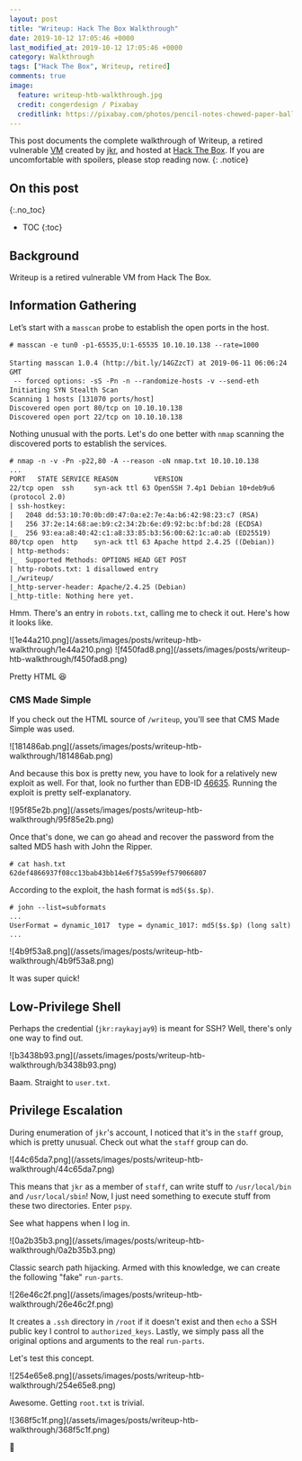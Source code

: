 ```yaml
---
layout: post
title: "Writeup: Hack The Box Walkthrough"
date: 2019-10-12 17:05:46 +0000
last_modified_at: 2019-10-12 17:05:46 +0000
category: Walkthrough
tags: ["Hack The Box", Writeup, retired]
comments: true
image:
  feature: writeup-htb-walkthrough.jpg
  credit: congerdesign / Pixabay
  creditlink: https://pixabay.com/photos/pencil-notes-chewed-paper-ball-1891732/
---
```


This post documents the complete walkthrough of Writeup, a retired vulnerable [VM][1] created by [jkr][2], and hosted at [Hack The Box][3]. If you are uncomfortable with spoilers, please stop reading now.
{: .notice}

<!--more-->

## On this post 
{:.no_toc} 

* TOC 
{:toc}

## Background

Writeup is a retired vulnerable VM from Hack The Box.

## Information Gathering

Let’s start with a `masscan` probe to establish the open ports in the host.

```
# masscan -e tun0 -p1-65535,U:1-65535 10.10.10.138 --rate=1000

Starting masscan 1.0.4 (http://bit.ly/14GZzcT) at 2019-06-11 06:06:24 GMT
 -- forced options: -sS -Pn -n --randomize-hosts -v --send-eth
Initiating SYN Stealth Scan
Scanning 1 hosts [131070 ports/host]
Discovered open port 80/tcp on 10.10.10.138
Discovered open port 22/tcp on 10.10.10.138
```

Nothing unusual with the ports. Let's do one better with `nmap` scanning the discovered ports to establish the services.

```
# nmap -n -v -Pn -p22,80 -A --reason -oN nmap.txt 10.10.10.138
...
PORT   STATE SERVICE REASON         VERSION
22/tcp open  ssh     syn-ack ttl 63 OpenSSH 7.4p1 Debian 10+deb9u6 (protocol 2.0)
| ssh-hostkey:
|   2048 dd:53:10:70:0b:d0:47:0a:e2:7e:4a:b6:42:98:23:c7 (RSA)
|   256 37:2e:14:68:ae:b9:c2:34:2b:6e:d9:92:bc:bf:bd:28 (ECDSA)
|_  256 93:ea:a8:40:42:c1:a8:33:85:b3:56:00:62:1c:a0:ab (ED25519)
80/tcp open  http    syn-ack ttl 63 Apache httpd 2.4.25 ((Debian))
| http-methods:
|_  Supported Methods: OPTIONS HEAD GET POST
| http-robots.txt: 1 disallowed entry
|_/writeup/
|_http-server-header: Apache/2.4.25 (Debian)
|_http-title: Nothing here yet.
```

Hmm. There's an entry in `robots.txt`, calling me to check it out. Here's how it looks like.

<a class="image-popup">
![1e44a210.png](/assets/images/posts/writeup-htb-walkthrough/1e44a210.png)
</a>

<a class="image-popup">
![f450fad8.png](/assets/images/posts/writeup-htb-walkthrough/f450fad8.png)
</a>

Pretty HTML :laughing:

### CMS Made Simple

If you check out the HTML source of `/writeup`, you'll see that CMS Made Simple was used.

<a class="image-popup">
![181486ab.png](/assets/images/posts/writeup-htb-walkthrough/181486ab.png)
</a>

And because this box is pretty new, you have to look for a relatively new exploit as well. For that, look no further than EDB-ID [46635](https://www.exploit-db.com/exploits/46635). Running the exploit is pretty self-explanatory.

<a class="image-popup">
![95f85e2b.png](/assets/images/posts/writeup-htb-walkthrough/95f85e2b.png)
</a>

Once that's done, we can go ahead and recover the password from the salted MD5 hash with John the Ripper.

```
# cat hash.txt
62def4866937f08cc13bab43bb14e6f7$5a599ef579066807
```

According to the exploit, the hash format is `md5($s.$p)`.

```
# john --list=subformats
...
UserFormat = dynamic_1017  type = dynamic_1017: md5($s.$p) (long salt)
...
```

<a class="image-popup">
![4b9f53a8.png](/assets/images/posts/writeup-htb-walkthrough/4b9f53a8.png)
</a>

It was super quick!

## Low-Privilege Shell

Perhaps the credential (`jkr:raykayjay9`) is meant for SSH? Well, there's only one way to find out.

<a class="image-popup">
![b3438b93.png](/assets/images/posts/writeup-htb-walkthrough/b3438b93.png)
</a>

Baam. Straight to `user.txt`.

## Privilege Escalation

During enumeration of `jkr`'s account, I noticed that it's in the `staff` group, which is pretty unusual. Check out what the `staff` group can do.

<a class="image-popup">
![44c65da7.png](/assets/images/posts/writeup-htb-walkthrough/44c65da7.png)
</a>

This means that `jkr` as a member of `staff`, can write stuff to `/usr/local/bin` and `/usr/local/sbin`! Now, I just need something to execute stuff from these two directories. Enter `pspy`.

See what happens when I log in.

<a class="image-popup">
![0a2b35b3.png](/assets/images/posts/writeup-htb-walkthrough/0a2b35b3.png)
</a>

Classic search path hijacking. Armed with this knowledge, we can create the following "fake" `run-parts`.

<a class="image-popup">
![26e46c2f.png](/assets/images/posts/writeup-htb-walkthrough/26e46c2f.png)
</a>

It creates a `.ssh` directory in `/root` if it doesn't exist and then `echo` a SSH public key I control to `authorized_keys`. Lastly, we simply pass all the original options and arguments to the real `run-parts`.

Let's test this concept.

<a class="image-popup">
![254e65e8.png](/assets/images/posts/writeup-htb-walkthrough/254e65e8.png)
</a>

Awesome. Getting `root.txt` is trivial.

<a class="image-popup">
![368f5c1f.png](/assets/images/posts/writeup-htb-walkthrough/368f5c1f.png)
</a>

:dancer:

[1]: https://www.hackthebox.eu/home/machines/profile/192
[2]: https://www.hackthebox.eu/home/users/profile/77141
[3]: https://www.hackthebox.eu/
